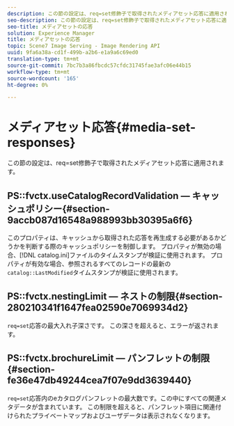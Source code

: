 ```yaml
---
description: この節の設定は、req=set修飾子で取得されたメディアセット応答に適用されます。
seo-description: この節の設定は、req=set修飾子で取得されたメディアセット応答に適用されます。
seo-title: メディアセットの応答
solution: Experience Manager
title: メディアセットの応答
topic: Scene7 Image Serving - Image Rendering API
uuid: 9fa6a38a-cd1f-499b-a2b6-e1a9a6c69ed0
translation-type: tm+mt
source-git-commit: 7bc7b3a86fbcdc57cfdc31745fae3afc06e44b15
workflow-type: tm+mt
source-wordcount: '165'
ht-degree: 0%

---
```



# メディアセット応答{#media-set-responses}

この節の設定は、req=set修飾子で取得されたメディアセット応答に適用されます。

## PS::fvctx.useCatalogRecordValidation — キャッシュポリシー{#section-9accb087d16548a988993bb30395a6f6}

このプロパティは、キャッシュから取得された応答を再生成する必要があるかどうかを判断する際のキャッシュポリシーを制御します。 プロパティが無効の場合、[!DNL catalog.ini]ファイルのタイムスタンプが検証に使用されます。 プロパティが有効な場合、参照されるすべてのレコードの最新の`catalog::LastModified`タイムスタンプが検証に使用されます。

## PS::fvctx.nestingLimit — ネストの制限{#section-280210341f1647fea02590e7069934d2}

`req=set`応答の最大入れ子深さです。 この深さを超えると、エラーが返されます。

## PS::fvctx.brochureLimit — パンフレットの制限{#section-fe36e47db49244cea7f07e9dd3639440}

`req=set`応答内のeカタログパンフレットの最大数です。この中にすべての関連メタデータが含まれています。 この制限を超えると、パンフレット項目に関連付けられたプライベートマップおよびユーザデータは表示されなくなります。

